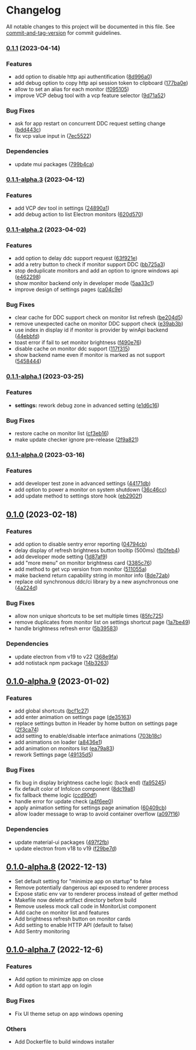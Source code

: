 # Changelog

All notable changes to this project will be documented in this file. See [commit-and-tag-version](https://github.com/absolute-version/commit-and-tag-version) for commit guidelines.

### [0.1.1](https://github.com/super-bunny/lumos/releases/tag/v0.1.1) (2023-04-14)


### Features

* add option to disable http api authentification ([8d996a0](https://github.com/super-bunny/lumos/commit/8d996a0cda87c52478489da83af22115782fd1e8))
* add debug option to copy http api session token to clipboard  ([177ba0e](https://github.com/super-bunny/lumos/commit/177ba0e5118e16f87248666c93bd2b56bece97aa))
* allow to set an alias for each monitor ([f095105](https://github.com/super-bunny/lumos/commit/f095105092acc4456978e381014869809053fc6d))
* improve VCP debug tool with a vcp feature selector ([9d71a52](https://github.com/super-bunny/lumos/commit/9d71a52a2599ae54f6a1ecc2c1e68974e5ed0a74))


### Bug Fixes

* ask for app restart on concurrent DDC request setting change ([bdd443c](https://github.com/super-bunny/lumos/commit/bdd443c95a2ea47be3d247c735b7f27b8e93da57))
* fix vcp value input in <VcpDevTool/> ([7ec5522](https://github.com/super-bunny/lumos/commit/7ec552236ef1e359e476254771adf77d9fe98225))


### Dependencies

* update mui packages ([799b4ca](https://github.com/super-bunny/lumos/commit/799b4ca0697f6cfb34b0589e5f0a25ab67cbf06c))

### [0.1.1-alpha.3](https://github.com/super-bunny/lumos/releases/tag/v0.1.1-alpha.3) (2023-04-12)


### Features

* add VCP dev tool in settings ([24890a1](https://github.com/super-bunny/lumos/commit/24890a1ff73beee18521c8319e1e26dfa95a3222))
* add debug action to list Electron monitors ([620d570](https://github.com/super-bunny/lumos/commit/620d5704a27630caf0aef39091a6551fbd30da4e))

### [0.1.1-alpha.2](https://github.com/super-bunny/lumos/releases/tag/v0.1.1-alpha.2) (2023-04-02)


### Features

* add option to delay ddc support request  ([63f921e](https://github.com/super-bunny/lumos/commit/63f921e992e4698975076063f9e1f01eacfdaf87))
* add a retry button to check if monitor support DDC ([bb725a3](https://github.com/super-bunny/lumos/commit/bb725a362147c4bf14f83c1bdff35cd0b2775b76))
* stop deduplicate monitors and add an option to ignore windows api  ([e462298](https://github.com/super-bunny/lumos/commit/e462298e5ee97665efd19c1673ddc21a7f6edfce))
* show monitor backend only in developer mode ([5aa33c1](https://github.com/super-bunny/lumos/commit/5aa33c16d84e24a8cf4108a2d883128fa9527b34))
* improve design of settings pages ([ca04c9e](https://github.com/super-bunny/lumos/commit/ca04c9e49cc968f46f5acf65781d5dcbd6224c2c))


### Bug Fixes

* clear cache for DDC support check on monitor list refresh ([be204d5](https://github.com/super-bunny/lumos/commit/be204d5ff90ef4e6bf1fe3d2f6541b44c1a5ffcd))
* remove unexpected cache on monitor DDC support check ([e39ab3b](https://github.com/super-bunny/lumos/commit/e39ab3bf7b0e01db1896982e268518e321aa010d))
* use index in display id if monitor is provider by winApi backend ([44ebbfd](https://github.com/super-bunny/lumos/commit/44ebbfd502e8d1007605ea45c07f029d848317f9))
* toast error if fail to set monitor brightness ([f490e76](https://github.com/super-bunny/lumos/commit/f490e765de6180e51356ab209375245b611506b0))
* disable cache on monitor ddc support  ([117f315](https://github.com/super-bunny/lumos/commit/117f31593bb1a517b15f625c75b4119626103605))
* show backend name even if monitor is marked as not support ([5458444](https://github.com/super-bunny/lumos/commit/5458444fff88d9bd846d0a602826c206111f153d))

### [0.1.1-alpha.1](https://github.com/super-bunny/lumos/releases/tag/v0.1.1-alpha.1) (2023-03-25)


### Features

* **settings:** rework debug zone in advanced setting ([e1d6c16](https://github.com/super-bunny/lumos/commit/e1d6c16b05d6b7fd83c0989326036ea3b132868d))


### Bug Fixes

* restore cache on monitor list ([cf3eb16](https://github.com/super-bunny/lumos/commit/cf3eb163def720c1e2ecb93102c557497e12a2a2))
* make update checker ignore pre-release ([2f9a821](https://github.com/super-bunny/lumos/commit/2f9a8219e1b15df6532ee2f1b6848e3b3fb7fc0d))

### [0.1.1-alpha.0](https://github.com/super-bunny/lumos/releases/tag/v0.1.1-alpha.0) (2023-03-16)


### Features

* add developer test zone in advanced settings ([44171db](https://github.com/super-bunny/lumos/commit/44171dbcdcd6015786d3ea433d01e2a435741e1e))
* add option to power a monitor on system shutdown  ([36c46cc](https://github.com/super-bunny/lumos/commit/36c46cc107b902bc68dcf329a79d6bc61a220e77))
* add update method to settings store hook ([eb2902f](https://github.com/super-bunny/lumos/commit/eb2902f39c622ea29fefe45e32aa26a00379af43))

## [0.1.0](https://github.com/super-bunny/lumos/releases/tag/v0.1.0) (2023-02-18)


### Features

* add option to disable sentry error reporting ([04794cb](https://github.com/super-bunny/lumos/commit/04794cb2e5bbe34aaae1fe6e4b1d52ee485372c8))
* delay display of refresh brightness button tooltip (500ms) ([fb0feb4](https://github.com/super-bunny/lumos/commit/fb0feb4951d88bc94ba1da1ac3d00e95478585ac))
* add developer mode setting ([1d87af9](https://github.com/super-bunny/lumos/commit/1d87af9817aab452d3ef7866366bba8d77012b53))
* add "more menu" on monitor brightness card ([3385c76](https://github.com/super-bunny/lumos/commit/3385c76e090146b28b1f56a288c50866cc858119))
* add method to get vcp version from monitor ([511055a](https://github.com/super-bunny/lumos/commit/511055a4e28ed0427132df4bcba7d6c72961c253))
* make backend return capability string in monitor info ([8de72ab](https://github.com/super-bunny/lumos/commit/8de72abbe490de4b1e52b6e0d2a90cd0272027b6))
* replace old synchronous ddc/ci library by a new asynchronous
  one ([4a224d](https://github.com/super-bunny/lumos/commit/4a224de85386c3ddda28d4adde138f6726688799))


### Bug Fixes

* allow non unique shortcuts to be set multiple times ([85fc725](https://github.com/super-bunny/lumos/commit/85fc725fd5f4b82501250d01f2b7d4278b5a566a))
* remove duplicates from monitor list on settings shortcut page  ([1a7be49](https://github.com/super-bunny/lumos/commit/1a7be496d2ab43052ac71a85f111428a7d3e99aa))
* handle brightness refresh error  ([5b39583](https://github.com/super-bunny/lumos/commit/5b395839ad4f9e2d1821a2e56d9cf7366f34a99e))


### Dependencies

* update electron from v19 to v22 ([368e9fa](https://github.com/super-bunny/lumos/commit/368e9fa4d61f807d970477026198370949015377))
* add notistack npm package ([14b3263](https://github.com/super-bunny/lumos/commit/14b32639a9b63ee06c2e6143afb0954681d911ff))

## [0.1.0-alpha.9](https://github.com/super-bunny/lumos/releases/tag/v0.1.0-alpha.9) (2023-01-02)


### Features

* add global shortcuts ([bcf1c27](https://github.com/super-bunny/lumos/commit/bcf1c276e4cbcbdd95130ac78f6960b60441793c))
* add enter animation on settings page ([de35163](https://github.com/super-bunny/lumos/commit/de351635770293d39219dec7f398a6f638194d9b))
* replace settings button in Header by home button on settings page ([2f3ca74](https://github.com/super-bunny/lumos/commit/2f3ca740d016f6aeb8ebf8a5df74389c44968ec6))
* add setting to enable/disable interface animations ([703b18c](https://github.com/super-bunny/lumos/commit/703b18ca6f4c819439b3a51cbbcbd1a7f29ae435))
* add animations on loader ([a8436e1](https://github.com/super-bunny/lumos/commit/a8436e18f9cede8d7ff8030ebab34c50d8f1756a))
* add animation on monitors list ([ea79a83](https://github.com/super-bunny/lumos/commit/ea79a836690c8e36e0cef9eb5c9feecdc7c278b9))
* rework Settings page ([49135d5](https://github.com/super-bunny/lumos/commit/49135d5a58f05b54ab4e1b7abddce2eec31549ea))


### Bug Fixes

* fix bug in display brightness cache logic (back end) ([fa95245](https://github.com/super-bunny/lumos/commit/fa95245d165439079d12c10f419b4b42c0891755))
* fix default color of InfoIcon component ([8dc19a8](https://github.com/super-bunny/lumos/commit/8dc19a84804c241214c5bdce6eb63e4d8191e08c))
* fix fallback theme logic ([ccd90df](https://github.com/super-bunny/lumos/commit/ccd90df2b6ab8fc5ce5dd7ef17a02dc9f40ef4c6))
* handle error for update check ([a4f6ee0](https://github.com/super-bunny/lumos/commit/a4f6ee0c17743847e683bb4a0fc2904e4df22a1b))
* apply animation setting for settings page animation ([60409cb](https://github.com/super-bunny/lumos/commit/60409cb894974ebd84e8b9e1e09fcfefacf19b3f))
* allow loader message to wrap to avoid container overflow ([a097f16](https://github.com/super-bunny/lumos/commit/a097f16fc33dd7be769b289c53e2a18a1774cb60))

### Dependencies

* update material-ui packages  ([497f2fb](https://github.com/super-bunny/lumos/commit/497f2fb3749f30f118badeb56544cbcbac14d519))
* update electron from v18 to v19 ([f29be7d](https://github.com/super-bunny/lumos/commit/f29be7d0c69a3e09740b2fca910c559f20caae63))

## [0.1.0-alpha.8](https://github.com/super-bunny/lumos/releases/tag/v0.1.0-alpha.8) (2022-12-13)

- Set default setting for "minimize app on startup" to false
- Remove potentially dangerous api exposed to renderer process
- Expose static env var to renderer process instead of getter method
- Makefile now delete artifact directory before build
- Remove useless mock call code in MonitorList component
- Add cache on monitor list and features
- Add brightness refresh button on monitor cards
- Add setting to enable HTTP API (default to false)
- Add Sentry monitoring

## [0.1.0-alpha.7](https://github.com/super-bunny/lumos/releases/tag/v0.1.0-alpha.7) (2022-12-6)

### Features

- Add option to minimize app on close
- Add option to start app on login

### Bug Fixes

- Fix UI theme setup on app windows opening

### Others

- Add Dockerfile to build windows installer